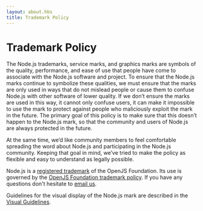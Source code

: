 ```yaml
---
layout: about.hbs
title: Trademark Policy
---
```


# Trademark Policy

The Node.js trademarks, service marks, and graphics marks are symbols of the
quality, performance, and ease of use that people have come to associate with
the Node.js software and project. To ensure that the Node.js marks continue to
symbolize these qualities, we must ensure that the marks are only used in ways
that do not mislead people or cause them to confuse Node.js with other software
of lower quality. If we don’t ensure the marks are used in this way, it cannot
only confuse users, it can make it impossible to use the mark to protect
against people who maliciously exploit the mark in the future. The primary goal
of this policy is to make sure that this doesn’t happen to the Node.js mark, so
that the community and users of Node.js are always protected in the future.

At the same time, we’d like community members to feel comfortable spreading the
word about Node.js and participating in the Node.js community. Keeping that
goal in mind, we’ve tried to make the policy as flexible and easy to understand
as legally possible.

Node.js is a [registered trademark](https://trademark-list.openjsf.org) of the
OpenJS Foundation. Its use is governed by the [OpenJS Foundation trademark
policy](https://trademark-policy.openjsf.org). If you have any questions don't
hesitate to [email us](mailto:trademark@openjsf.org).

Guidelines for the visual display of the Node.js mark are described in
the [Visual Guidelines](/static/documents/foundation-visual-guidelines.pdf).
